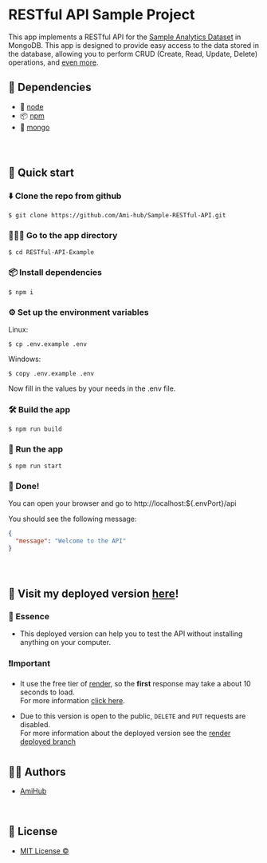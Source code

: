 # RESTful API Sample Project

This app implements a RESTful API for the [Sample Analytics Dataset](https://www.mongodb.com/docs/atlas/sample-data/sample-analytics/) in MongoDB. This app is designed to provide easy access to the data stored in the database, allowing you to perform CRUD (Create, Read, Update, Delete) operations, and [even more](documentation/api.md).

## 🔗 Dependencies

- 📒 [node](https://nodejs.org/en/)
- 📦 [npm](https://www.npmjs.com/)
- 🍃 [mongo](https://www.mongodb.com/)

<br>

#

## 🚀 Quick start

### ⬇️ Clone the repo from github

```
$ git clone https://github.com/Ami-hub/Sample-RESTful-API.git
```

### 🚶🏽‍♀️ Go to the app directory

```
$ cd RESTful-API-Example
```

### 📦 Install dependencies

```
$ npm i
```

### ⚙️ Set up the environment variables

Linux:

```
$ cp .env.example .env
```

Windows:

```
$ copy .env.example .env
```

Now fill in the values by your needs in the .env file.

### 🛠️ Build the app

```
$ npm run build
```

### 👟 Run the app

```
$ npm run start
```

### 🎉 Done!

You can open your browser and go to http://localhost:${.envPort}/api

You should see the following message:

```json
{
  "message": "Welcome to the API"
}
```

<br>

#

## 🏰 Visit my deployed version [here](https://mysite-om0l.onrender.com/api)!

### 🌟 Essence

- This deployed version can help you to test the API without installing anything on your computer.

### ❗Important

- It use the free tier of [render](https://render.com/), so the **first** response may take a about 10 seconds to load.  
  For more information [click here](https://render.com/docs/free#free-web-services).
  <br>

- Due to this version is open to the public, `DELETE` and `PUT` requests are disabled.  
  For more information about the deployed version see the [render deployed branch]()
  <br>

#

## ✍🏽 Authors

- [AmiHub](https://github.com/Ami-hub)

<br>

## 📝 License

- [MIT License ©](https://github.com/Ami-hub/Sample-RESTful-API/blob/main/LICENSE)
